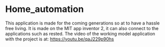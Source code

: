 # Home_automation
This application is made for the coming generations so at to have a hassle free living.
It is made on the MIT app inventor 2, it can also connect to the applications such as rested. 
The video of the working model application with the project is at: https://youtu.be/qaJ229p90hs
